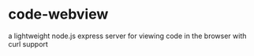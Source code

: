 # code-webview
a lightweight node.js express server for viewing code in the browser with curl support
